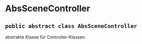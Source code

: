 # AbsSceneController


## `public abstract class AbsSceneController`

abstrakte Klasse für Controller-Klassen.

